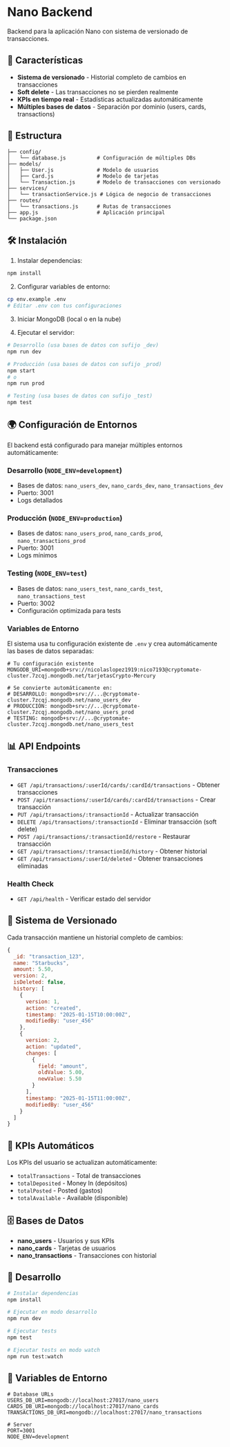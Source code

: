 # Nano Backend

Backend para la aplicación Nano con sistema de versionado de transacciones.

## 🚀 Características

- **Sistema de versionado** - Historial completo de cambios en transacciones
- **Soft delete** - Las transacciones no se pierden realmente
- **KPIs en tiempo real** - Estadísticas actualizadas automáticamente
- **Múltiples bases de datos** - Separación por dominio (users, cards, transactions)

## 📁 Estructura

```
├── config/
│   └── database.js          # Configuración de múltiples DBs
├── models/
│   ├── User.js              # Modelo de usuarios
│   ├── Card.js              # Modelo de tarjetas
│   └── Transaction.js       # Modelo de transacciones con versionado
├── services/
│   └── transactionService.js # Lógica de negocio de transacciones
├── routes/
│   └── transactions.js      # Rutas de transacciones
├── app.js                   # Aplicación principal
└── package.json
```

## 🛠️ Instalación

1. Instalar dependencias:
```bash
npm install
```

2. Configurar variables de entorno:
```bash
cp env.example .env
# Editar .env con tus configuraciones
```

3. Iniciar MongoDB (local o en la nube)

4. Ejecutar el servidor:
```bash
# Desarrollo (usa bases de datos con sufijo _dev)
npm run dev

# Producción (usa bases de datos con sufijo _prod)
npm start
# o
npm run prod

# Testing (usa bases de datos con sufijo _test)
npm test
```

## 🌍 Configuración de Entornos

El backend está configurado para manejar múltiples entornos automáticamente:

### **Desarrollo (`NODE_ENV=development`)**
- Bases de datos: `nano_users_dev`, `nano_cards_dev`, `nano_transactions_dev`
- Puerto: 3001
- Logs detallados

### **Producción (`NODE_ENV=production`)**
- Bases de datos: `nano_users_prod`, `nano_cards_prod`, `nano_transactions_prod`
- Puerto: 3001
- Logs mínimos

### **Testing (`NODE_ENV=test`)**
- Bases de datos: `nano_users_test`, `nano_cards_test`, `nano_transactions_test`
- Puerto: 3002
- Configuración optimizada para tests

### **Variables de Entorno**

El sistema usa tu configuración existente de `.env` y crea automáticamente las bases de datos separadas:

```env
# Tu configuración existente
MONGODB_URI=mongodb+srv://nicolaslopez1919:nico7193@cryptomate-cluster.7zcqj.mongodb.net/tarjetasCrypto-Mercury

# Se convierte automáticamente en:
# DESARROLLO: mongodb+srv://...@cryptomate-cluster.7zcqj.mongodb.net/nano_users_dev
# PRODUCCIÓN: mongodb+srv://...@cryptomate-cluster.7zcqj.mongodb.net/nano_users_prod
# TESTING: mongodb+srv://...@cryptomate-cluster.7zcqj.mongodb.net/nano_users_test
```

## 📊 API Endpoints

### Transacciones
- `GET /api/transactions/:userId/cards/:cardId/transactions` - Obtener transacciones
- `POST /api/transactions/:userId/cards/:cardId/transactions` - Crear transacción
- `PUT /api/transactions/:transactionId` - Actualizar transacción
- `DELETE /api/transactions/:transactionId` - Eliminar transacción (soft delete)
- `POST /api/transactions/:transactionId/restore` - Restaurar transacción
- `GET /api/transactions/:transactionId/history` - Obtener historial
- `GET /api/transactions/:userId/deleted` - Obtener transacciones eliminadas

### Health Check
- `GET /api/health` - Verificar estado del servidor

## 🔄 Sistema de Versionado

Cada transacción mantiene un historial completo de cambios:

```javascript
{
  _id: "transaction_123",
  name: "Starbucks",
  amount: 5.50,
  version: 2,
  isDeleted: false,
  history: [
    {
      version: 1,
      action: "created",
      timestamp: "2025-01-15T10:00:00Z",
      modifiedBy: "user_456"
    },
    {
      version: 2,
      action: "updated",
      changes: [
        {
          field: "amount",
          oldValue: 5.00,
          newValue: 5.50
        }
      ],
      timestamp: "2025-01-15T11:00:00Z",
      modifiedBy: "user_456"
    }
  ]
}
```

## 🎯 KPIs Automáticos

Los KPIs del usuario se actualizan automáticamente:
- `totalTransactions` - Total de transacciones
- `totalDeposited` - Money In (depósitos)
- `totalPosted` - Posted (gastos)
- `totalAvailable` - Available (disponible)

## 🗄️ Bases de Datos

- **nano_users** - Usuarios y sus KPIs
- **nano_cards** - Tarjetas de usuarios
- **nano_transactions** - Transacciones con historial

## 🔧 Desarrollo

```bash
# Instalar dependencias
npm install

# Ejecutar en modo desarrollo
npm run dev

# Ejecutar tests
npm test

# Ejecutar tests en modo watch
npm run test:watch
```

## 📝 Variables de Entorno

```env
# Database URLs
USERS_DB_URI=mongodb://localhost:27017/nano_users
CARDS_DB_URI=mongodb://localhost:27017/nano_cards
TRANSACTIONS_DB_URI=mongodb://localhost:27017/nano_transactions

# Server
PORT=3001
NODE_ENV=development
```
